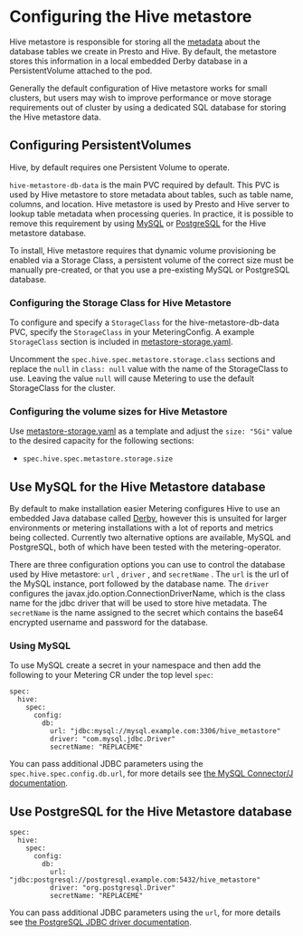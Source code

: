 # Configuring the Hive metastore

Hive metastore is responsible for storing all the [metadata](https://cwiki.apache.org/confluence/display/Hive/Design#Design-MetadataObjects) about the database tables we create in Presto and Hive.
By default, the metastore stores this information in a local embedded Derby database in a PersistentVolume attached to the pod.

Generally the default configuration of Hive metastore works for small clusters, but users may wish to improve performance or move storage requirements out of cluster by using a dedicated SQL database for storing the Hive metastore data.

## Configuring PersistentVolumes

Hive, by default requires one Persistent Volume to operate.

`hive-metastore-db-data` is the main PVC required by default.
This PVC is used by Hive metastore to store metadata about tables, such as table name, columns, and location.
Hive metastore is used by Presto and Hive server to lookup table metadata when processing queries.
In practice, it is possible to remove this requirement by using [MySQL](#use-mysql-for-the-hive-metastore-database) or [PostgreSQL](#use-postgresql-for-the-hive-metastore-database) for the Hive metastore database.

To install, Hive metastore requires that dynamic volume provisioning be enabled via a Storage Class, a persistent volume of the correct size must be manually pre-created, or that you use a pre-existing MySQL or PostgreSQL database.

### Configuring the Storage Class for Hive Metastore

To configure and specify a `StorageClass` for the hive-metastore-db-data PVC, specify the `StorageClass` in your MeteringConfig.
A example `StorageClass` section is included in [metastore-storage.yaml][metastore-storage-config].

Uncomment the `spec.hive.spec.metastore.storage.class` sections and replace the `null` in `class: null` value with the name of the StorageClass to use.
Leaving the value `null` will cause Metering to use the default StorageClass for the cluster.

### Configuring the volume sizes for Hive Metastore

Use [metastore-storage.yaml][metastore-storage-config] as a template and adjust the `size: "5Gi"` value to the desired capacity for the following sections:

- `spec.hive.spec.metastore.storage.size`

## Use MySQL for the Hive Metastore database

By default to make installation easier Metering configures Hive to use an embedded Java database called [Derby](https://db.apache.org/derby/#What+is+Apache+Derby%3F), however this is unsuited for larger environments or metering installations with a lot of reports and metrics being collected.
Currently two alternative options are available, MySQL and PostgreSQL, both of which have been tested with the metering-operator.

There are three configuration options you can use to control the database used by Hive metastore: `url` , `driver` , and `secretName` .
The `url` is the url of the MySQL instance, port followed by the database name.
The `driver` configures the javax.jdo.option.ConnectionDriverName, which is the class name for the jdbc driver that will be used to store hive metadata.
The `secretName` is the name assigned to the secret which contains the base64 encrypted username and password for the database.

### Using MySQL

To use MySQL create a secret in your namespace and then add the following to your Metering CR under the top level `spec`:

```
spec:
  hive:
    spec:
      config:
        db:
          url: "jdbc:mysql://mysql.example.com:3306/hive_metastore"
          driver: "com.mysql.jdbc.Driver"
          secretName: "REPLACEME"
```

You can pass additional JDBC parameters using the `spec.hive.spec.config.db.url`, for more details see [the MySQL Connector/J documentation](https://dev.mysql.com/doc/connector-j/5.1/en/connector-j-reference-configuration-properties.html).

## Use PostgreSQL for the Hive Metastore database

```
spec:
  hive:
    spec:
      config:
        db:
          url: "jdbc:postgresql://postgresql.example.com:5432/hive_metastore"
          driver: "org.postgresql.Driver"
          secretName: "REPLACEME"
```

You can pass additional JDBC parameters using the `url`, for more details see [the PostgreSQL JDBC driver documentation](https://jdbc.postgresql.org/documentation/head/connect.html#connection-parameters).

[metastore-storage-config]: ../manifests/metering-config/metastore-storage.yaml
